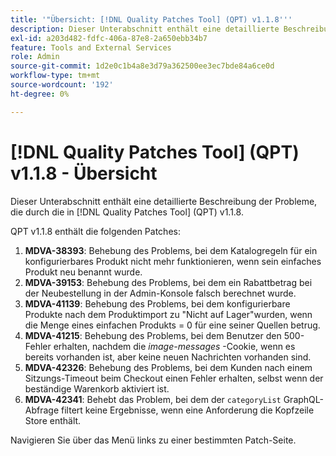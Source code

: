 ```yaml
---
title: '"Übersicht: [!DNL Quality Patches Tool] (QPT) v1.1.8'''
description: Dieser Unterabschnitt enthält eine detaillierte Beschreibung der Probleme, die durch die in [!DNL Quality Patches Tool] (QPT) v1.1.8.
exl-id: a203d482-fdfc-406a-87e8-2a650ebb34b7
feature: Tools and External Services
role: Admin
source-git-commit: 1d2e0c1b4a8e3d79a362500ee3ec7bde84a6ce0d
workflow-type: tm+mt
source-wordcount: '192'
ht-degree: 0%

---
```


# [!DNL Quality Patches Tool] (QPT) v1.1.8 - Übersicht

Dieser Unterabschnitt enthält eine detaillierte Beschreibung der Probleme, die durch die in [!DNL Quality Patches Tool] (QPT) v1.1.8.

QPT v1.1.8 enthält die folgenden Patches:

1. **MDVA-38393**: Behebung des Problems, bei dem Katalogregeln für ein konfigurierbares Produkt nicht mehr funktionieren, wenn sein einfaches Produkt neu benannt wurde.
1. **MDVA-39153**: Behebung des Problems, bei dem ein Rabattbetrag bei der Neubestellung in der Admin-Konsole falsch berechnet wurde.
1. **MDVA-41139**: Behebung des Problems, bei dem konfigurierbare Produkte nach dem Produktimport zu &quot;Nicht auf Lager&quot;wurden, wenn die Menge eines einfachen Produkts = 0 für eine seiner Quellen betrug.
1. **MDVA-41215**: Behebung des Problems, bei dem Benutzer den 500-Fehler erhalten, nachdem die *image-messages* -Cookie, wenn es bereits vorhanden ist, aber keine neuen Nachrichten vorhanden sind.
1. **MDVA-42326**: Behebung des Problems, bei dem Kunden nach einem Sitzungs-Timeout beim Checkout einen Fehler erhalten, selbst wenn der beständige Warenkorb aktiviert ist.
1. **MDVA-42341**: Behebt das Problem, bei dem der `categoryList` GraphQL-Abfrage filtert keine Ergebnisse, wenn eine Anforderung die Kopfzeile Store enthält.

Navigieren Sie über das Menü links zu einer bestimmten Patch-Seite.
